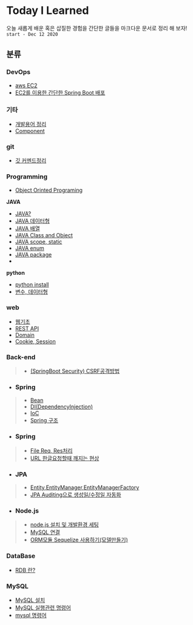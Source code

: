 # Today I Learned
오늘 새롭게 배운 혹은 삽질한 경험을 간단한 글들을 마크다운 문서로 정리 해 보자! ``start - Dec 12 2020``  
## 분류
### DevOps
- [aws EC2](/DevOps/awsEC2.md)
- [EC2를 이용한 간단한 Spring Boot 배포](/DevOps/simple-spring-boot-aws.md)
### 기타
- [개발용어 정리](/ETC/dev-terminology.md)
- [Component](/ETC/component.md)
### git
- [깃 커멘드정리](/git/git-command.md)
### Programming
- [Object Orinted Programing](/Programming/OOP.md)

**JAVA**
- [JAVA?](/Programming/JAVA/01-java.md)
- [JAVA 데이터형](/Programming/JAVA/02-java-Data-type.md)
- [JAVA 배열](/Programming/JAVA/03-array.md)
- [JAVA Class and Object](/Programming/JAVA/04-class-and-object)
- [JAVA scope, static](/Programming/JAVA/05-scope-static.md)
- [JAVA enum](/Programming/JAVA/06-enum.md)
- [JAVA package](/Programming/JAVA/07-package.md)  
- 

**python**
- [python install](/Programming/Python/how-to-install-python.md)
- [변수, 데이터형](/Programming/Python/ariables-and-data-type.md)

### web
- [웹기초](/web/web-foundation.md)
- [REST API](/web/RESTAPI.md)
- [Domain](/web/domain.md)
- [Cookie, Session](/web/cookie-and-session.md)
### **Back-end**
>- [(SpringBoot Security) CSRF공격방법](/back-end/Spring/CSRF.md)
- ### **Spring** 
>- [Bean](/back-end/Spring/Bean.md)
>- [DI(DependencyInjection)](/back-end/Spring/DI(Dependency-Injection).md)
>- [IoC](/back-end/Spring/IOC(Inversion-Of-Control).md)
>- [Spring 구조](/back-end/Spring/DTO,DAO,Entity-class.md)
- ### **Spring** 
>- [File Req, Res처리](/back-end/Spring/SpringBoot/SpringBootFile-req-res-prosessing.md)
>- [URL 한글요청할때 깨지는 현상](/back-end/Spring/SpringBoot/KoreanGarbled.md)
- ### **JPA**
>- [Entity,EntityManager,EntityManagerFactory]("/back-end/Spring/JPA/Entity,EntityManager,EntityManagerFactory")
>- [JPA Auditing으로 생성일/수정일 자동화](/back-end/Spring/JPA/Auditing)
- ### **Node.js**
>- [node.js 설치 및 개발환경 세팅](/back-end/NodeJS/how-to-install-nodeJs.md)
>- [MySQL 연결](/back-end/NodeJS/Connect-MySql.md)
>- [ORM모듈 Sequelize 사용하기(모델만들기)](/back-end/NodeJS/sequelize.md)
### DataBase
- [RDB 란?](/DataBase/relational-database.md)
### MySQL
- [MySQL 설치](/DataBase/MySQL/how-to-install-mysql.md)
- [MySQL 실행관련 명령어](/DataBase/MySQL/mysql-run-command.md)
- [mysql 명령어](/DataBase/MySQL/mysql-command.md)
